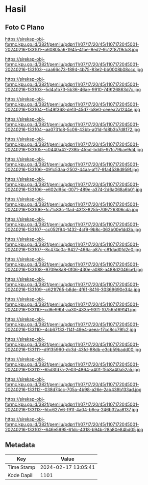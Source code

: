 # Hasil

## Foto C Plano

https://sirekap-obj-formc.kpu.go.id/382f/pemilu/pdpr/11/07/17/20/45/1107172045001-20240216-133101--a60805a6-1945-41be-9ed2-9c12f87f9dc8.jpg

https://sirekap-obj-formc.kpu.go.id/382f/pemilu/pdpr/11/07/17/20/45/1107172045001-20240216-133103--caa66c73-f894-4b75-83e2-bb0008b08ccc.jpg

https://sirekap-obj-formc.kpu.go.id/382f/pemilu/pdpr/11/07/17/20/45/1107172045001-20240216-133103--5d4a1b73-5b36-46ae-9910-749f26863d7c.jpg

https://sirekap-obj-formc.kpu.go.id/382f/pemilu/pdpr/11/07/17/20/45/1107172045001-20240216-133104--f549f368-de13-45d7-b8e0-ceeea2a1244e.jpg

https://sirekap-obj-formc.kpu.go.id/382f/pemilu/pdpr/11/07/17/20/45/1107172045001-20240216-133104--aa0731c8-5c06-43bb-a01d-fd8b3b7d8172.jpg

https://sirekap-obj-formc.kpu.go.id/382f/pemilu/pdpr/11/07/17/20/45/1107172045001-20240216-133105--c0440a42-238b-455d-bdd5-97fc79bae9d4.jpg

https://sirekap-obj-formc.kpu.go.id/382f/pemilu/pdpr/11/07/17/20/45/1107172045001-20240216-133106--091c53aa-2502-44aa-af17-91a4539d959f.jpg

https://sirekap-obj-formc.kpu.go.id/382f/pemilu/pdpr/11/07/17/20/45/1107172045001-20240216-133106--e602d95c-0071-489e-a374-2d6a068a6b01.jpg

https://sirekap-obj-formc.kpu.go.id/382f/pemilu/pdpr/11/07/17/20/45/1107172045001-20240216-133106--fc71c83c-1fad-43f3-8255-709726306cda.jpg

https://sirekap-obj-formc.kpu.go.id/382f/pemilu/pdpr/11/07/17/20/45/1107172045001-20240216-133107--cc052f94-1432-4cf9-9b8c-063b00e1dd3b.jpg

https://sirekap-obj-formc.kpu.go.id/382f/pemilu/pdpr/11/07/17/20/45/1107172045001-20240216-133107--8c474c0a-9427-466a-a87c-c81dad0fd2e0.jpg

https://sirekap-obj-formc.kpu.go.id/382f/pemilu/pdpr/11/07/17/20/45/1107172045001-20240216-133108--9709e8a8-0f06-430e-a088-a488d2046ce1.jpg

https://sirekap-obj-formc.kpu.go.id/382f/pemilu/pdpr/11/07/17/20/45/1107172045001-20240216-133109--c621f765-b8de-4f61-8416-30369690e34a.jpg

https://sirekap-obj-formc.kpu.go.id/382f/pemilu/pdpr/11/07/17/20/45/1107172045001-20240216-133110--cd6e99bf-aa30-4335-93f1-f07565f69141.jpg

https://sirekap-obj-formc.kpu.go.id/382f/pemilu/pdpr/11/07/17/20/45/1107172045001-20240216-133110--4cb67f33-114f-49e4-aeea-17cc8cc79fc2.jpg

https://sirekap-obj-formc.kpu.go.id/382f/pemilu/pdpr/11/07/17/20/45/1107172045001-20240216-133111--d9135960-dc3d-43fd-88db-e3cb59badd00.jpg

https://sirekap-obj-formc.kpu.go.id/382f/pemilu/pdpr/11/07/17/20/45/1107172045001-20240216-133112--65d3fd7a-2e03-4864-a401-f5b8a40a52a5.jpg

https://sirekap-obj-formc.kpu.go.id/382f/pemilu/pdpr/11/07/17/20/45/1107172045001-20240216-133112--038d74cc-705a-4b98-a26e-2ab439b133ad.jpg

https://sirekap-obj-formc.kpu.go.id/382f/pemilu/pdpr/11/07/17/20/45/1107172045001-20240216-133113--5bc627e6-f91f-4a04-b6ea-246b32aa8137.jpg

https://sirekap-obj-formc.kpu.go.id/382f/pemilu/pdpr/11/07/17/20/45/1107172045001-20240216-133102--646e5995-61dc-4318-b94b-28a80e84bd05.jpg


## Metadata

| Key        | Value               |
| ---------- | ------------------- |
| Time Stamp | 2024-02-17 13:05:41 |
| Kode Dapil | 1101                |



